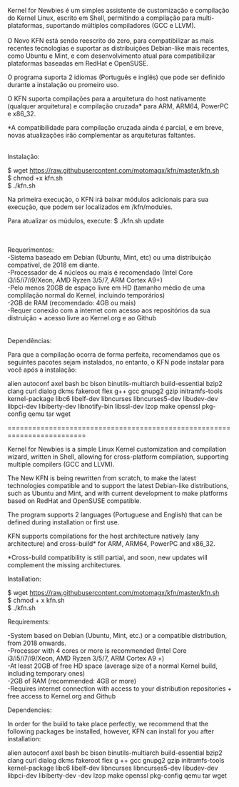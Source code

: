 Kernel for Newbies é um simples assistente de customização e compilação do Kernel Linux, escrito em Shell, permitindo a compilação para multi-plataformas, suportando múltiplos compiladores (GCC e LLVM).<br>
<br>
O Novo KFN está sendo reescrito do zero, para compatibilizar as mais recentes tecnologias e suportar as distribuições Debian-like mais recentes, como Ubuntu e Mint, e com desenvolvimento atual para compatibilizar plataformas baseadas em RedHat e OpenSUSE.<br>

O programa suporta 2 idiomas (Português e inglês) que pode ser definido durante a instalação ou promeiro uso.<br>

O KFN suporta compilações para a arquitetura do host nativamente (qualquer arquitetura) e compilação cruzada* para ARM, ARM64, PowerPC e x86_32.<br>

*A compatibilidade para compilação cruzada ainda é parcial, e em breve, novas atualizações irão complementar as arquiteturas faltantes.<br><br>

Instalação:

$ wget https://raw.githubusercontent.com/motomagx/kfn/master/kfn.sh<br>
$ chmod +x kfn.sh<br>
$ ./kfn.sh<br>

Na primeira execução, o KFN irá baixar módulos adicionais para sua execução, que podem ser localizados em <home>/kfn/modules.

Para atualizar os múdulos, execute:
$ ./kfn.sh update<br>

<br>
<br>
Requerimentos:
<br>
-Sistema baseado em Debian (Ubuntu, Mint, etc) ou uma distribuição compatível, de 2018 em diante.<br>
-Processador de 4 núcleos ou mais é recomendado (Intel Core i3/i5/i7/i9/Xeon, AMD Ryzen 3/5/7, ARM Cortex A9+)<br>
-Pelo menos 20GB de espaço livre em HD (tamanho médio de uma complilação normal do Kernel, incluindo temporários)<br>
-2GB de RAM (recomendado: 4GB ou mais)<br>
-Requer conexão com a internet com acesso aos repositórios da sua distruição + acesso livre ao Kernel.org e ao Github<br>
 <br>
<br>
Dependências: 

Para que a compilação ocorra de forma perfeita, recomendamos que os seguintes pacotes sejam instalados, no entanto, o KFN pode instalar para você após a instalação: 

alien autoconf axel bash bc bison binutils-multiarch build-essential bzip2 clang curl dialog dkms fakeroot flex g++ gcc gnupg2 gzip initramfs-tools kernel-package libc6 libelf-dev libncurses libncurses5-dev  libudev-dev libpci-dev libiberty-dev libnotify-bin libssl-dev lzop make openssl pkg-config qemu tar wget

=========================================================================


Kernel for Newbies is a simple Linux Kernel customization and compilation wizard, written in Shell, allowing for cross-platform compilation, supporting multiple compilers (GCC and LLVM).

The New KFN is being rewritten from scratch, to make the latest technologies compatible and to support the latest Debian-like distributions, such as Ubuntu and Mint, and with current development to make platforms based on RedHat and OpenSUSE compatible.

The program supports 2 languages (Portuguese and English) that can be defined during installation or first use.

KFN supports compilations for the host architecture natively (any architecture) and cross-build* for ARM, ARM64, PowerPC and x86_32.

*Cross-build compatibility is still partial, and soon, new updates will complement the missing architectures.


Installation:

$ wget https://raw.githubusercontent.com/motomagx/kfn/master/kfn.sh<br>
$ chmod + x kfn.sh<br>
$ ./kfn.sh<br>


Requirements:

-System based on Debian (Ubuntu, Mint, etc.) or a compatible distribution, from 2018 onwards.<br>
-Processor with 4 cores or more is recommended (Intel Core i3/i5/i7/i9/Xeon, AMD Ryzen 3/5/7, ARM Cortex A9 +)<br>
-At least 20GB of free HD space (average size of a normal Kernel build, including temporary ones)<br>
-2GB of RAM (recommended: 4GB or more)<br>
-Requires internet connection with access to your distribution repositories + free access to Kernel.org and Github<br>
 

Dependencies:

In order for the build to take place perfectly, we recommend that the following packages be installed, however, KFN can install for you after installation:

alien autoconf axel bash bc bison binutils-multiarch build-essential bzip2 clang curl dialog dkms fakeroot flex g ++ gcc gnupg2 gzip initramfs-tools kernel-package libc6 libelf-dev libncurses libncurses5-dev libudev-dev libpci-dev libiberty-dev -dev lzop make openssl pkg-config qemu tar wget

